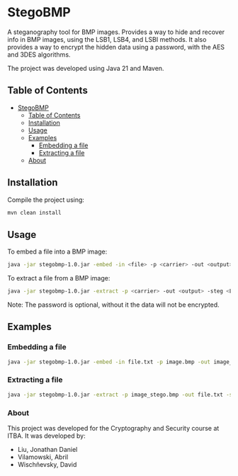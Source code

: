 # StegoBMP
A steganography tool for BMP images.
Provides a way to hide and recover info in BMP images, using the LSB1, LSB4, and LSBI methods.
It also provides a way to encrypt the hidden data using a password, with the AES and 3DES algorithms.

The project was developed using Java 21 and Maven.

## Table of Contents
- [StegoBMP](#stegobmp)
  - [Table of Contents](#table-of-contents)
  - [Installation](#installation)
  - [Usage](#usage)
  - [Examples](#examples)
    - [Embedding a file](#embedding-a-file)
    - [Extracting a file](#extracting-a-file)
  - [About](#about)

## Installation
Compile the project using:
```bash
mvn clean install
```

## Usage
To embed a file into a BMP image:
```bash
java -jar stegobmp-1.0.jar -embed -in <file> -p <carrier> -out <output> -steg <LSB1|LSB4|LSBI> -a <aes128|aes192|aes256|des> -m <ecb|cbc|ofb|ofc> -pass <password> 
```

To extract a file from a BMP image:
```bash
java -jar stegobmp-1.0.jar -extract -p <carrier> -out <output> -steg <LSB1|LSB4|LSBI> -a <aes128|aes192|aes256|des> -m <ecb|cbc|ofb|ofc> -pass <password> 
```

Note: The password is optional, without it the data will not be encrypted.

## Examples
### Embedding a file
```bash
java -jar stegobmp-1.0.jar -embed -in file.txt -p image.bmp -out image_stego.bmp -steg LSB1 -a aes128 -m ecb -pass password
```

### Extracting a file
```bash
java -jar stegobmp-1.0.jar -extract -p image_stego.bmp -out file.txt -steg LSB1 -a aes128 -m ecb -pass password
```

### About
This project was developed for the Cryptography and Security course at ITBA.
It was developed by:
- Liu, Jonathan Daniel
- Vilamowski, Abril
- Wischñevsky, David

